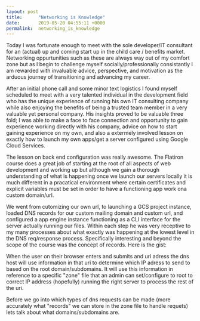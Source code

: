 ```yaml
---
layout: post
title:      "Networking is Knowledge"
date:       2019-05-20 04:55:11 +0000
permalink:  networking_is_knowledge
---
```




Today I was fortunate enough to meet with the sole developer/IT consultant for an (actual) up and coming start up in the child care / benefits market.  Networking oppurtunities such as these are always way out of my comfort zone but as I begin to challenge myself socially/professionally consistantly I am rewarded with invaluable advice, perspective, and motivation as the arduous journey of transitioning and advancing my career.

After an initial phone call and some minor text logistics I found myself scheduled to meet with a very talented individual in the development field who has the unique experience of running his own IT consulting company while also enjoying the benefits of being a trusted team member in a very valuable yet personal company.  His insights proved to be valuable three fold; I was able to make a face to face connection and opportunity to gain experience working directly with his company, advice on how to start gaining experience on my own, and also a extermely involved lesson on exactly how to launch my own apps/get a server configured using Google Cloud Services.

The lesson on back end configuration was really awesome.  The Flatiron course does a great job of starting at the root of all aspects of web development and working up but although we gain a thorough understanding of what is happening once we launch our servers locally it is much different in a pracatical environment where certain certificates and explicit variables must be set in order to have a functioning app work ona custom domain/url.

We went from cutomizing our own url, to launching a GCS project instance, loaded DNS records for our custom mailing domain and custom url, and configured a app engine instance functioning as a CLI interface for the server actually running our files.  Within each step he was very receptive to my many processes about what exactly was happening at the lowest level in the DNS req/response process.  Specifically interesting and beyond the scope of the course was the concept of records.  Here is the gist:

When the user on their browser enters and submits and uri adress the dns host will use information in that uri to determine which IP adress to send to based on the root domain/subdomains.  It will use this information in reference to a specific "zone" file that an admin can set/configure to root to correct IP address (hopefully) running the right server to process the rest of the uri.  

Before we go into which types of dns requests can be made (more accurately what "records" we can store in the zone file to handle requets) lets talk about what domains/subdomains are.
